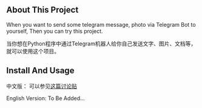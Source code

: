 ## About This Project

When you want to send some telegram message, photo via Telegram Bot to yourself, Then you can try this project.

当你想在Python程序中通过Telegram机器人给你自己发送文字、图片、文档等，就可以使用这个项目。

## Install And Usage

中文版： 可以参见[这篇讨论贴](https://www.sir7878.com/d/7-telegram-bot-push)

English Version: To Be Added...
